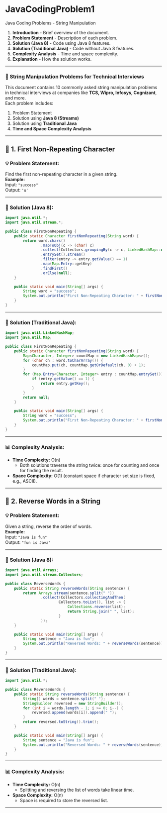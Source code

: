# JavaCodingProblem1
Java Coding Problems - String Manipulation

1. **Introduction** - Brief overview of the document.  
2. **Problem Statement** - Description of each problem.  
3. **Solution (Java 8)** - Code using Java 8 features.  
4. **Solution (Traditional Java)** - Code without Java 8 features.  
5. **Complexity Analysis** - Time and space complexity.  
6. **Explanation** - How the solution works.  
---
### 🚀 **String Manipulation Problems for Technical Interviews**  
This document contains 10 commonly asked string manipulation problems in technical interviews at companies like **TCS, Wipro, Infosys, Cognizant**, and more.  
Each problem includes:  
1. Problem Statement  
2. Solution using **Java 8 (Streams)**  
3. Solution using **Traditional Java**  
4. **Time and Space Complexity Analysis**  

---

## 📝 **1. First Non-Repeating Character**  

### 💡 **Problem Statement:**  
Find the first non-repeating character in a given string.  
**Example:**  
Input: `"success"`  
Output: `'u'`  

---

### 🚀 **Solution (Java 8):**  
```java
import java.util.*;
import java.util.stream.*;

public class FirstNonRepeating {
    public static Character firstNonRepeating(String word) {
        return word.chars()
                .mapToObj(c -> (char) c)
                .collect(Collectors.groupingBy(c -> c, LinkedHashMap::new, Collectors.counting()))
                .entrySet().stream()
                .filter(entry -> entry.getValue() == 1)
                .map(Map.Entry::getKey)
                .findFirst()
                .orElse(null);
    }

    public static void main(String[] args) {
        String word = "success";
        System.out.println("First Non-Repeating Character: " + firstNonRepeating(word));
    }
}
```

---

### 🔧 **Solution (Traditional Java):**  
```java
import java.util.LinkedHashMap;
import java.util.Map;

public class FirstNonRepeating {
    public static Character firstNonRepeating(String word) {
        Map<Character, Integer> countMap = new LinkedHashMap<>();
        for (char ch : word.toCharArray()) {
            countMap.put(ch, countMap.getOrDefault(ch, 0) + 1);
        }
        for (Map.Entry<Character, Integer> entry : countMap.entrySet()) {
            if (entry.getValue() == 1) {
                return entry.getKey();
            }
        }
        return null;
    }

    public static void main(String[] args) {
        String word = "success";
        System.out.println("First Non-Repeating Character: " + firstNonRepeating(word));
    }
}
```

---

### 📊 **Complexity Analysis:**  
- **Time Complexity:** O(n)  
  - Both solutions traverse the string twice: once for counting and once for finding the result.  
- **Space Complexity:** O(1) (constant space if character set size is fixed, e.g., ASCII).  

---

## 📝 **2. Reverse Words in a String**  

### 💡 **Problem Statement:**  
Given a string, reverse the order of words.  
**Example:**  
Input: `"Java is fun"`  
Output: `"fun is Java"`  

---

### 🚀 **Solution (Java 8):**  
```java
import java.util.Arrays;
import java.util.stream.Collectors;

public class ReverseWords {
    public static String reverseWords(String sentence) {
        return Arrays.stream(sentence.split(" "))
                .collect(Collectors.collectingAndThen(
                        Collectors.toList(), list -> {
                            Collections.reverse(list);
                            return String.join(" ", list);
                        }
                ));
    }

    public static void main(String[] args) {
        String sentence = "Java is fun";
        System.out.println("Reversed Words: " + reverseWords(sentence));
    }
}
```

---

### 🔧 **Solution (Traditional Java):**  
```java
import java.util.*;

public class ReverseWords {
    public static String reverseWords(String sentence) {
        String[] words = sentence.split(" ");
        StringBuilder reversed = new StringBuilder();
        for (int i = words.length - 1; i >= 0; i--) {
            reversed.append(words[i]).append(" ");
        }
        return reversed.toString().trim();
    }

    public static void main(String[] args) {
        String sentence = "Java is fun";
        System.out.println("Reversed Words: " + reverseWords(sentence));
    }
}
```

---

### 📊 **Complexity Analysis:**  
- **Time Complexity:** O(n)  
  - Splitting and reversing the list of words take linear time.  
- **Space Complexity:** O(n)  
  - Space is required to store the reversed list.  

---

